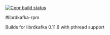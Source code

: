 [![Copr build status](https://copr.fedorainfracloud.org/coprs/nevisq/librdkafka/package/librdkafka/status_image/last_build.png)](https://copr.fedorainfracloud.org/coprs/nevisq/librdkafka/package/librdkafka/)

#librdkafka-rpm

Builds for librdkafka 0.11.6 with pthread support
